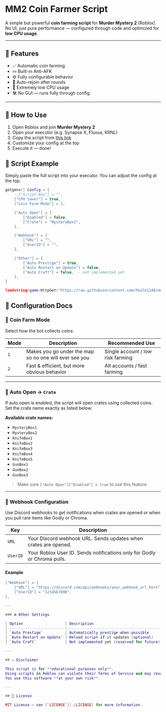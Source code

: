 # MM2 Coin Farmer Script

A simple but powerful **coin farming script** for **Murder Mystery 2** (Roblox).  
No UI, just pure performance — configured through code and optimized for **low CPU usage**.

---

## 🔧 Features

- ✅ Automatic coin farming
- 💤 Built-in Anti-AFK
- ⚙️ Fully configurable behavior
- 🔁 Auto-rejoin after rounds
- 💾 Extremely low CPU usage
- 🛠️ No GUI — runs fully through config

---

## 🚀 How to Use

1. Open Roblox and join **Murder Mystery 2**
2. Open your executor (e.g. Synapse X, Fluxus, KRNL)
3. Copy the script from [this link](https://raw.githubusercontent.com/Paule1248/mm2/refs/heads/main/script.lua)
4. Customize your config at the top
5. Execute it — done!

## 📁 Script Example

Simply paste the full script into your executor. You can adjust the config at the top:

```lua
getgenv().Config = {
	--["Script_Key"] = "",
	["CPU Saver"] = true,
	["Coin Farm Mode"] = 2,

	["Auto Open"] = {
		["Enabled"] = false,
		["Crate"] = "MysteryBox2",
	},

	["Webhook"] = {
		["URL"] = "",
		["UserID"] = "",
	},

	["Other"] = {
		["Auto Prestige"] = true,
		["Auto Restart on Update"] = false,
		["Auto Craft"] = false, -- not implemented yet
	},
}

loadstring(game:HttpGet("https://raw.githubusercontent.com/Paule1248/mm2/refs/heads/main/script.lua"))()
```



## 📘 Configuration Docs

### 🧠 Coin Farm Mode

Select how the bot collects coins:

| Mode | Description                                               | Recommended Use                   |
|------|-----------------------------------------------------------|-----------------------------------|
| `1`  | Makes you go under the map so no one will ever see you    | Single account / low risk farming |
| `2`  | Fast & efficient, but more obvious behavior               | Alt accounts / fast farming       |

---

### 🎁 Auto Open → `Crate`

If auto open is enabled, the script will open crates using collected coins.  
Set the crate name exactly as listed below:

**Available crate names:**

- `MysteryBox1`
- `MysteryBox2`
- `KnifeBox1`
- `KnifeBox2`
- `KnifeBox3`
- `KnifeBox4`
- `KnifeBox5`
- `GunBox1`
- `GunBox2`
- `GunBox3`

> Make sure `["Auto Open"]["Enabled"] = true` to use this feature.

---


### 📡 Webhook Configuration

Use Discord webhooks to get notifications when crates are opened or when you pull rare items like Godly or Chroma.

| Key       | Description                                                                 |
|-----------|-----------------------------------------------------------------------------|
| `URL`     | Your Discord webhook URL. Sends updates when crates are opened.            |
| `UserID`  | Your Roblox User ID. Sends notifications only for Godly or Chroma pulls.    |

#### Example

```lua
["Webhook"] = {
    ["URL"] = "https://discord.com/api/webhooks/your_webhook_url_here",
    ["UserID"] = "1234567890",
},

---

### ⚙️ Other Settings

| Option                   | Description                              |
|--------------------------|------------------------------------------|
| `Auto Prestige`          | Automatically prestige when possible     |
| `Auto Restart on Update` | Reload script if it updates (optional)   |
| `Auto Craft`             | Not implemented yet (reserved for future)|

---

## ⚠️ Disclaimer

This script is for **educational purposes only**.  
Using scripts in Roblox can violate their Terms of Service and may result in a ban.  
You use this software **at your own risk**.

---

## 📄 License

MIT License – see [`LICENSE`](./LICENSE) for more information.
